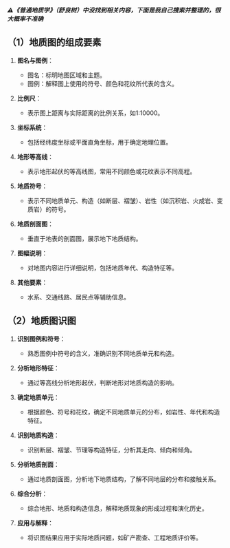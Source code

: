 ***⚠️《普通地质学》（舒良树）中没找到相关内容，下面是我自己搜索并整理的，很大概率不准确***

## （1）地质图的组成要素
1. **图名与图例**：
    - 图名：标明地图区域和主题。
    - 图例：解释图上使用的符号、颜色和花纹所代表的含义。

2. **比例尺**：
    - 表示图上距离与实际距离的比例关系，如1:10000。

3. **坐标系统**：
    - 包括经纬度坐标或平面直角坐标，用于确定地理位置。

4. **地形等高线**：
    - 表示地形起伏的等高线图，常用不同颜色或花纹表示不同高程。

5. **地质符号**：
    - 表示不同地质单元、构造（如断层、褶皱）、岩性（如沉积岩、火成岩、变质岩）的符号。

6. **地质剖面图**：
    - 垂直于地表的剖面图，展示地下地质结构。

7. **图幅说明**：
    - 对地图内容进行详细说明，包括地质年代、构造特征等。

8. **其他要素**：
    - 水系、交通线路、居民点等辅助信息。

## （2）地质图识图

1. **识别图例和符号**：
    - 熟悉图例中符号的含义，准确识别不同地质单元和构造。

2. **分析地形特征**：
    - 通过等高线分析地形起伏，判断地形对地质构造的影响。

3. **确定地质单元**：
    - 根据颜色、符号和花纹，确定不同地质单元的分布，如岩性、年代和构造特征。

4. **识别地质构造**：
    - 识别断层、褶皱、节理等构造特征，分析其走向、倾向和倾角。

5. **分析地质剖面**：
    - 通过地质剖面图，分析地下地质结构，了解不同地层的分布和接触关系。

6. **综合分析**：
    - 综合地形、地质和构造信息，解释地质现象的形成过程和演化历史。

7. **应用与解释**：
    - 将识图结果应用于实际地质问题，如矿产勘查、工程地质评价等。
